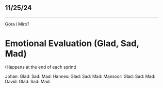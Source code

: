 ## 11/25/24

_____________________________________________

Göra i Miro?

# Emotional Evaluation (Glad, Sad, Mad)
(Happens at the end of each sprint)

Johan:
    Glad:
    Sad:
    Mad:
Hannes:
    Glad:
    Sad:
    Mad:
Mansoor:
    Glad:
    Sad:
    Mad:
David:
    Glad:
    Sad:
    Mad:
